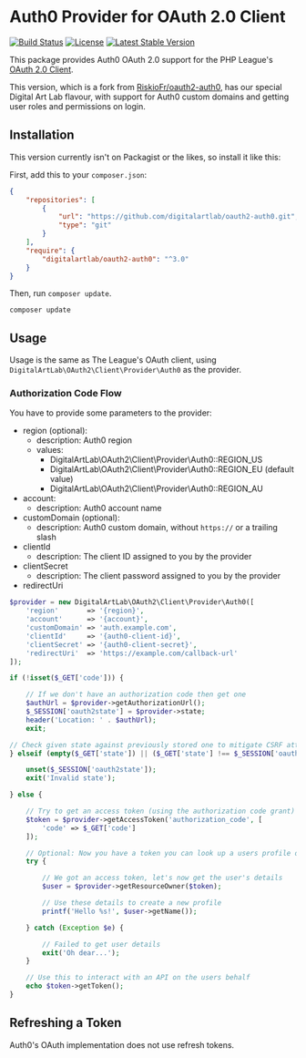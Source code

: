 # Auth0 Provider for OAuth 2.0 Client

[![Build Status](https://travis-ci.org/digitalartlab/oauth2-auth0.svg?branch=master)](https://travis-ci.org/digitalartlab/oauth2-auth0)
[![License](https://img.shields.io/github/license/digitalartlab/oauth2-auth0.svg)](https://github.com/digitalartlab/oauth2-auth0/blob/master/LICENSE)
[![Latest Stable Version](https://img.shields.io/github/release/digitalartlab/oauth2-auth0.svg)](https://github.com/digitalartlab/oauth2-auth0/releases)

This package provides Auth0 OAuth 2.0 support for the PHP League's [OAuth 2.0 Client](https://github.com/thephpleague/oauth2-client).

This version, which is a fork from [RiskioFr/oauth2-auth0](https://github.com/RiskioFr/oauth2-auth0), has our special Digital Art Lab flavour, with support for Auth0 custom domains and getting user roles and permissions on login.

## Installation

This version currently isn't on Packagist or the likes, so install it like this:

First, add this to your `composer.json`:
```json
{
    "repositories": [
        {
            "url": "https://github.com/digitalartlab/oauth2-auth0.git",
            "type": "git"
        }
    ],
    "require": {
        "digitalartlab/oauth2-auth0": "^3.0"
    }
}
```

Then, run `composer update`.

```
composer update
```

## Usage

Usage is the same as The League's OAuth client, using `DigitalArtLab\OAuth2\Client\Provider\Auth0` as the provider.

### Authorization Code Flow

You have to provide some parameters to the provider:

- region (optional):
   - description: Auth0 region
   - values:
      - DigitalArtLab\OAuth2\Client\Provider\Auth0::REGION_US
      - DigitalArtLab\OAuth2\Client\Provider\Auth0::REGION_EU (default value)
      - DigitalArtLab\OAuth2\Client\Provider\Auth0::REGION_AU
- account:
   - description: Auth0 account name
- customDomain (optional):
    - description: Auth0 custom domain, without `https://` or a trailing slash
- clientId
   - description: The client ID assigned to you by the provider
- clientSecret
   - description: The client password assigned to you by the provider
- redirectUri

```php
$provider = new DigitalArtLab\OAuth2\Client\Provider\Auth0([
    'region'       => '{region}',
    'account'      => '{account}',
    'customDomain' => 'auth.example.com',
    'clientId'     => '{auth0-client-id}',
    'clientSecret' => '{auth0-client-secret}',
    'redirectUri'  => 'https://example.com/callback-url'
]);

if (!isset($_GET['code'])) {

    // If we don't have an authorization code then get one
    $authUrl = $provider->getAuthorizationUrl();
    $_SESSION['oauth2state'] = $provider->state;
    header('Location: ' . $authUrl);
    exit;

// Check given state against previously stored one to mitigate CSRF attack
} elseif (empty($_GET['state']) || ($_GET['state'] !== $_SESSION['oauth2state'])) {

    unset($_SESSION['oauth2state']);
    exit('Invalid state');

} else {

    // Try to get an access token (using the authorization code grant)
    $token = $provider->getAccessToken('authorization_code', [
        'code' => $_GET['code']
    ]);

    // Optional: Now you have a token you can look up a users profile data
    try {

        // We got an access token, let's now get the user's details
        $user = $provider->getResourceOwner($token);

        // Use these details to create a new profile
        printf('Hello %s!', $user->getName());

    } catch (Exception $e) {

        // Failed to get user details
        exit('Oh dear...');
    }

    // Use this to interact with an API on the users behalf
    echo $token->getToken();
}
```

## Refreshing a Token

Auth0's OAuth implementation does not use refresh tokens.
